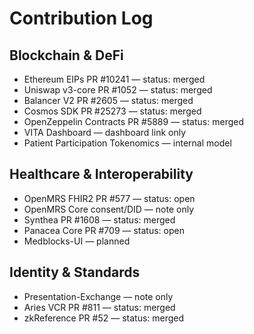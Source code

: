 # Contribution Log

## Blockchain & DeFi
- Ethereum EIPs PR #10241 — status: merged
- Uniswap v3-core PR #1052 — status: merged
- Balancer V2 PR #2605 — status: merged
- Cosmos SDK PR #25273 — status: merged
- OpenZeppelin Contracts PR #5889 — status: merged
- VITA Dashboard — dashboard link only
- Patient Participation Tokenomics — internal model

## Healthcare & Interoperability
- OpenMRS FHIR2 PR #577 — status: open
- OpenMRS Core consent/DID — note only
- Synthea PR #1608 — status: merged
- Panacea Core PR #709 — status: open
- Medblocks-UI — planned

## Identity & Standards
- Presentation-Exchange — note only
- Aries VCR PR #811 — status: merged
- zkReference PR #52 — status: merged
